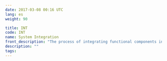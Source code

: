 ```yaml
---
date: 2017-03-08 00:16 UTC
lang: es
weight: 90

title: INT
code: INT
name: System Integration
front_description: "The process of integrating functional components into a working system (system build), and testing the direct interactions (calls, invocations and message exchange) between the functional components. If interfaces with external systems exist, external interactions are tested. If development platform is different from production platform, portability and compatibility with the production platform is tested. If application functionality is exposed using web-browsers or web-services, penetration test should be executed. Component integration process includes the activities for detecting and fixing component integration/interaction defects."
description: ""
tags:
---
```


